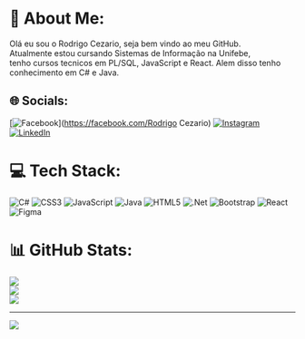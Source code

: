 # 💫 About Me:
Olá eu sou o Rodrigo Cezario, seja bem vindo ao meu GitHub.<br>    Atualmente estou cursando Sistemas de Informação na Unifebe,<br>tenho cursos tecnicos em PL/SQL, JavaScript e React. Alem disso tenho<br>conhecimento em C# e Java.


## 🌐 Socials:
[![Facebook](https://img.shields.io/badge/Facebook-%231877F2.svg?logo=Facebook&logoColor=white)](https://facebook.com/Rodrigo Cezario) [![Instagram](https://img.shields.io/badge/Instagram-%23E4405F.svg?logo=Instagram&logoColor=white)](https://instagram.com/Rodrigoirq) [![LinkedIn](https://img.shields.io/badge/LinkedIn-%230077B5.svg?logo=linkedin&logoColor=white)](https://linkedin.com/in/rodrigo-cezario/) 

# 💻 Tech Stack:
![C#](https://img.shields.io/badge/c%23-%23239120.svg?style=for-the-badge&logo=csharp&logoColor=white) ![CSS3](https://img.shields.io/badge/css3-%231572B6.svg?style=for-the-badge&logo=css3&logoColor=white) ![JavaScript](https://img.shields.io/badge/javascript-%23323330.svg?style=for-the-badge&logo=javascript&logoColor=%23F7DF1E) ![Java](https://img.shields.io/badge/java-%23ED8B00.svg?style=for-the-badge&logo=openjdk&logoColor=white) ![HTML5](https://img.shields.io/badge/html5-%23E34F26.svg?style=for-the-badge&logo=html5&logoColor=white) ![.Net](https://img.shields.io/badge/.NET-5C2D91?style=for-the-badge&logo=.net&logoColor=white) ![Bootstrap](https://img.shields.io/badge/bootstrap-%238511FA.svg?style=for-the-badge&logo=bootstrap&logoColor=white) ![React](https://img.shields.io/badge/react-%2320232a.svg?style=for-the-badge&logo=react&logoColor=%2361DAFB) ![Figma](https://img.shields.io/badge/figma-%23F24E1E.svg?style=for-the-badge&logo=figma&logoColor=white)
# 📊 GitHub Stats:
![](https://github-readme-stats.vercel.app/api?username=RodrigoCezarioSantos&theme=dark&hide_border=false&include_all_commits=false&count_private=false)<br/>
![](https://github-readme-streak-stats.herokuapp.com/?user=RodrigoCezarioSantos&theme=dark&hide_border=false)<br/>
![](https://github-readme-stats.vercel.app/api/top-langs/?username=RodrigoCezarioSantos&theme=dark&hide_border=false&include_all_commits=false&count_private=false&layout=compact)

---
[![](https://visitcount.itsvg.in/api?id=RodrigoCezarioSantos&icon=0&color=0)](https://visitcount.itsvg.in)

<!-- Proudly created with GPRM ( https://gprm.itsvg.in ) -->